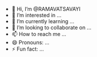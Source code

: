 - 👋 Hi, I’m @RAMAVATSAVAYI
- 👀 I’m interested in ...
- 🌱 I’m currently learning ...
- 💞️ I’m looking to collaborate on ...
- 📫 How to reach me ...
- 😄 Pronouns: ...
- ⚡ Fun fact: ...

<!---
RAMAVATSAVAYI/RAMAVATSAVAYI is a ✨ special ✨ repository because its `README.md` (this file) appears on your GitHub profile.
You can click the Preview link to take a look at your changes.
--->
